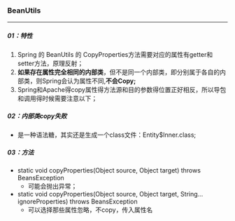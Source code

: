### BeanUtils

------

##### 01：特性

1. Spring 的 BeanUtils 的 CopyProperties方法需要对应的属性有getter和setter方法，原理反射；
2. **如果存在属性完全相同的内部类**，但不是同一个内部类，即分别属于各自的内部类，则Spring会认为属性不同,**不会Copy;**
3. Spring和Apache得copy属性得方法源和目的参数得位置正好相反，所以导包和调用得时候需要注意以下；

##### 02：内部类copy失败

- 是一种语法糖，其实还是生成一个class文件：Entity$Inner.class;

##### 03：方法

- static void copyProperties(Object source, Object target) throws BeansException
  - 可能会抛出异常；
- static void copyProperties(Object source, Object target, String... ignoreProperties) throws BeansException
  - 可以选择那些属性忽略，不copy，传入属性名